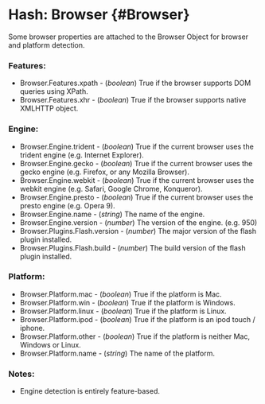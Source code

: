 Hash: Browser {#Browser}
========================

Some browser properties are attached to the Browser Object for browser and platform detection.

### Features:

* Browser.Features.xpath - (*boolean*) True if the browser supports DOM queries using XPath.
* Browser.Features.xhr - (*boolean*) True if the browser supports native XMLHTTP object.

### Engine:

* Browser.Engine.trident - (*boolean*) True if the current browser uses the trident engine (e.g. Internet Explorer).
* Browser.Engine.gecko - (*boolean*) True if the current browser uses the gecko engine (e.g. Firefox, or any Mozilla Browser).
* Browser.Engine.webkit - (*boolean*) True if the current browser uses the webkit engine (e.g. Safari, Google Chrome, Konqueror).
* Browser.Engine.presto - (*boolean*) True if the current browser uses the presto engine (e.g. Opera 9).
* Browser.Engine.name - (*string*) The name of the engine.
* Browser.Engine.version - (*number*) The version of the engine. (e.g. 950)
* Browser.Plugins.Flash.version - (*number*) The major version of the flash plugin installed.
* Browser.Plugins.Flash.build - (*number*) The build version of the flash plugin installed.

### Platform:

* Browser.Platform.mac - (*boolean*) True if the platform is Mac.
* Browser.Platform.win - (*boolean*) True if the platform is Windows.
* Browser.Platform.linux - (*boolean*) True if the platform is Linux.
* Browser.Platform.ipod - (*boolean*) True if the platform is an ipod touch / iphone.
* Browser.Platform.other - (*boolean*) True if the platform is neither Mac, Windows or Linux.
* Browser.Platform.name - (*string*) The name of the platform.

### Notes:

- Engine detection is entirely feature-based.